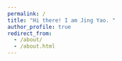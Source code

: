 ```yaml
---
permalink: /
title: "Hi there! I am Jing Yao. "
author_profile: true
redirect_from: 
  - /about/
  - /about.html
---
```

